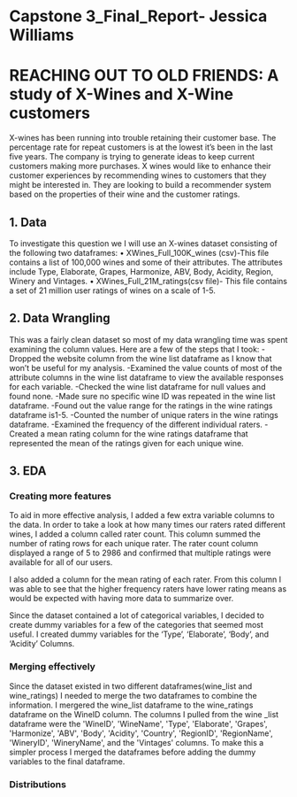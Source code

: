 # Capstone 3_Final_Report- Jessica Williams
# REACHING OUT TO OLD FRIENDS: A study of X-Wines and X-Wine customers
X-wines has been running into trouble retaining their customer base. The percentage rate for repeat customers is at the lowest it’s been in the last five years. The company is trying to generate ideas to keep current customers making more purchases. X wines would like to enhance their customer experiences by recommending wines to customers that they might be interested in. They are looking to build a recommender system based on the properties of their wine and the customer ratings.

## 1. Data
To investigate this question we I will use an X-wines dataset consisting of the following two dataframes:
•	XWines_Full_100K_wines (csv)-This file contains a list of 100,000 wines and some of their attributes. The attributes include Type, Elaborate, Grapes, Harmonize, ABV, Body, Acidity, Region, Winery and Vintages.
•	XWines_Full_21M_ratings(csv file)- This file contains a set of 21 million user ratings of wines on a scale of 1-5.

## 2. Data Wrangling
This was a fairly clean dataset so most of my data wrangling time was spent examining the column values. Here are a few of the steps that I took:
-Dropped the website column from the wine list dataframe as I know that won’t be useful for my analysis.
-Examined the value counts of most of the attribute columns in the wine list dataframe to view the available responses for each variable.
-Checked the wine list dataframe for null values and found none.
-Made sure no specific wine ID was repeated in the wine list dataframe. 
-Found out the value range for the ratings in the wine ratings dataframe is1-5.
-Counted the number of unique raters in the wine ratings dataframe.
-Examined the frequency of the different individual raters.
-Created a mean rating column for the wine ratings dataframe that represented the mean of the ratings given for each unique wine.

## 3. EDA

### Creating more features
To aid in more effective analysis, I added a few extra variable columns to the data. In order to take a look at how many times our raters rated different wines, I added a column called rater count. This column summed the number of rating rows for each unique rater. The rater count column displayed a range of 5 to 2986 and confirmed that multiple ratings were available for all of our users.

I also added a column for the mean rating of each rater. From this column I was able to see that the higher frequency raters have lower rating means as would be expected with having more data to summarize over.  

Since the dataset contained a lot of categorical variables, I decided to create dummy variables for a few of the categories that seemed most useful. I created dummy variables for the ‘Type’, ‘Elaborate’, ‘Body’, and ‘Acidity’ Columns.

### Merging effectively
Since the dataset existed in two different dataframes(wine_list and wine_ratings) I needed to merge the two dataframes to combine the information. I mergered the wine_list dataframe to the wine_ratings dataframe on the WineID column. The columns I pulled from the wine _list dataframe were the 'WineID', 'WineName', 'Type', 'Elaborate', 'Grapes', 'Harmonize', 'ABV', 'Body', 'Acidity', 'Country', 'RegionID', 'RegionName', 'WineryID', 'WineryName', and the 'Vintages' columns. To make this a simpler process I merged the dataframes before adding the dummy variables to the final dataframe.

### Distributions

